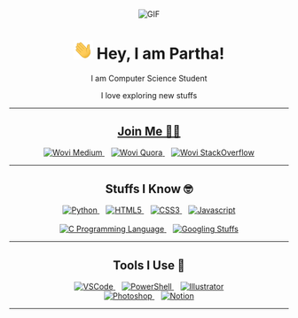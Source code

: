 <div align="center">

<img align="center" alt="GIF" height="250px" src="https://media.giphy.com/media/bcKmIWkUMCjVm/giphy.gif" />

# <img src="wave.gif" width="35px"> Hey, I am Partha!

I am Computer Science Student

I love exploring new stuffs

---

## [Join Me 🐱‍💻]( https://github.com/hellowovi/ "Join Me 🐱‍💻")

<div>
  <a href="https://medium.com/@wovicodes">
    <img alt="Wovi Medium" width="24px" src="https://simpleicons.org/icons/medium.svg" /> 
  </a>&nbsp;&nbsp;
  <a href="https://www.quora.com/profile/Wovi">
    <img alt="Wovi Quora" width="24px" src="https://simpleicons.org/icons/quora.svg" />
  </a>&nbsp;&nbsp;
  <a href="https://stackoverflow.com/users/14272620/wovi-codes">
    <img alt="Wovi StackOverflow" width="24px" src="https://simpleicons.org/icons/stackoverflow.svg" />
  </a>
</div>

---

## Stuffs I Know 🤓

<div>
  <a href="https://www.python.org/">
    <img alt="Python" width="24px" src="https://simpleicons.org/icons/python.svg" /> 
  </a>&nbsp;&nbsp;
  <a href="https://en.wikipedia.org/wiki/HTML5">
    <img alt="HTML5" width="24px" src="https://simpleicons.org/icons/html5.svg" />
  </a>&nbsp;&nbsp;
  <a href="https://en.wikipedia.org/wiki/CSS">
    <img alt="CSS3" width="24px" src="https://simpleicons.org/icons/css3.svg" />
  </a>&nbsp;&nbsp;
  <a href="https://en.wikipedia.org/wiki/JavaScript">
    <img alt="Javascript" width="24px" src="https://simpleicons.org/icons/javascript.svg" />
  </a>
  <br />
  <br />
  <a href="https://en.wikipedia.org/wiki/C_(programming_language)">
    <img alt="C Programming Language" width="24px" src="https://simpleicons.org/icons/c.svg" />
  </a>&nbsp;&nbsp;
  <a href="https://www.google.com/">
    <img alt="Googling Stuffs" width="24px" src="https://simpleicons.org/icons/google.svg" />
  </a>
</div>

---

## Tools I Use 🧰

<div>
  <a href="https://code.visualstudio.com/">
    <img alt="VSCode" src="https://img.shields.io/badge/Editor-VSCode-blue?logoColor=white&logo=visual%20studio%20code" /> 
  </a>&nbsp;&nbsp;
  <a href="https://docs.microsoft.com/en-us/powershell/scripting/overview?view=powershell-7">
    <img alt="PowerShell" src="https://img.shields.io/badge/Terminal-PowerShell-green?logoColor=white&logo=powershell" /> 
  </a>&nbsp;&nbsp;
  <a href="https://www.adobe.com/in/products/illustrator.html">
    <img alt="Illustrator" src="https://img.shields.io/badge/Graphics-Illustrator-yellow?logoColor=white&logo=adobe%20illustrator" /> 
  </a>
  <br />
  <a href="https://www.adobe.com/in/products/photoshop.html">
    <img alt="Photoshop" src="https://img.shields.io/badge/Graphics-Photoshop-yellow?logoColor=white&logo=adobe%20photoshop" /> 
  </a>&nbsp;&nbsp;
  <a href="https://www.notion.so/">
    <img alt="Notion" src="https://img.shields.io/badge/Note-Notion-blueviolet?logoColor=white&logo=notion" /> 
  </a>
  
</div>

---

</div>
